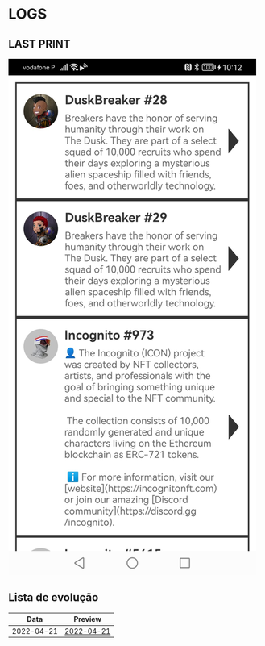 # LOGS

## LAST PRINT

![Last print](./logs/2022-04-21.jpeg)

## Lista de evolução
| Data | Preview |
| --- | --- |
| 2022-04-21 | [2022-04-21](./logs/2022-04-21.jpeg) |